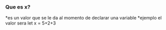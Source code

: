 ### Que es x?
*es un valor que se le da al momento de declarar una variable 
*ejemplo
el valor sera 
let x = 5+2+3
